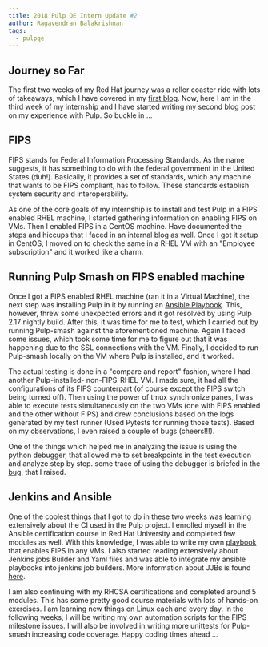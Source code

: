 ```yaml
---
title: 2018 Pulp QE Intern Update #2
author: Ragavendran Balakrishnan
tags:
  - pulpqe
---
```


## Journey so Far

The first two weeks of my Red Hat journey was a roller coaster ride with lots of takeaways, which I
have covered in my [first blog](https://pulpproject.org/2018/06/08/pulp_qe_intern_update/). Now,
here I am in the third week of my internship and I have started writing my second blog post on my
experience with Pulp. So buckle in ...

## FIPS

FIPS stands for Federal Information Processing Standards. As the name suggests, it has something to
do with the federal government in the United States (duh!). Basically, it provides a set of standards,
which any machine that wants to be FIPS compliant, has to follow. These standards establish system
security and interoperability.

As one of the core goals of my internship is to install and test Pulp in a FIPS enabled RHEL
machine, I started gathering information on enabling FIPS on VMs. Then I enabled FIPS in a CentOS
machine. Have documented the steps and hiccups that I faced in an internal blog as well. Once I got
it setup in CentOS, I moved on to check the same in a RHEL VM with an "Employee subscription" and
it worked like a charm.

## Running Pulp Smash on FIPS enabled machine

Once I got a FIPS enabled RHEL machine (ran it in a Virtual Machine), the next step was installing
Pulp in it by running an [Ansible Playbook](https://github.com/pulp/pulp-ci). This, however, threw
some unexpected errors and it got resolved by using Pulp 2.17 nightly build. After this, it was time
for me to test, which I carried out by running Pulp-smash against the aforementioned machine. Again
I faced some issues, which took some time for me to figure out that it was happening due to the SSL
connections with the VM. Finally, I decided to run Pulp-smash locally on the VM where Pulp is
installed, and it worked.

The actual testing is done in a "compare and report" fashion, where I had another Pulp-installed-
non-FIPS-RHEL-VM. I made sure, it had all the configurations of its FIPS counterpart (of course
except the FIPS switch being turned off). Then using the power of tmux synchronize panes, I was able
to execute tests simultaneously on the two VMs (one with FIPS enabled and the other without FIPS)
and drew conclusions based on the logs generated by my test runner (Used Pytests for running those
tests). Based on my observations, I even raised a couple of bugs (cheers!!!).

One of the things which helped me in analyzing the issue is using the python debugger, that allowed
me to set breakpoints in the test execution and analyze step by step. some trace of using the
debugger is briefed in the [bug](https://pulp.plan.io/issues/3769), that I raised.

##  Jenkins and Ansible

One of the coolest things that I got to do in these two weeks was learning extensively about the CI
used in the Pulp project. I enrolled myself in the Ansible certification course in Red Hat University
and completed few modules as well. With this knowledge, I was able to write my own
[playbook](https://github.com/ragabala/pulp-ci/tree/fips_installer) that enables FIPS in any VMs. I
also started reading extensively about Jenkins jobs Builder and Yaml files and was able to integrate
my ansible playbooks into jenkins job builders. More information about JJBs is found
[here](https://github.com/pulp/pulp-ci/tree/master/ci/jjb).

I am also continuing with my RHCSA certifications and completed around 5 modules. This has some
pretty good course materials with lots of hands-on exercises. I am learning new things on Linux
each and every day. In the following weeks, I will be writing my own automation scripts for the FIPS
milestone issues. I will also be involved in writing more unittests for Pulp-smash increasing code
coverage. Happy coding times ahead ...
